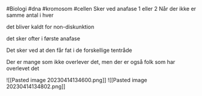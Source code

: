 #Biologi #dna #kromosom #cellen 
Sker ved anafase 1 eller 2
Når der ikke er samme antal i hver

det bliver kaldt for non-diskunktion

det sker ofter i første anafase

Det sker ved at den får fat i de forskellige tentråde

Der er mange som ikke overlever det, men der er også folk som har overlevet det

![[Pasted image 20230414134600.png]]
![[Pasted image 20230414134802.png]]
